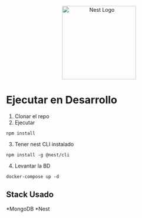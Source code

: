 <p align="center">
  <a href="http://nestjs.com/" target="blank"><img src="https://nestjs.com/img/logo-small.svg" width="200" alt="Nest Logo" /></a>
</p>

# Ejecutar en Desarrollo

1. Clonar el repo
2. Ejecutar
```
npm install
```
3. Tener nest CLI instalado
```
npm install -g @nest/cli
```

4. Levantar la BD
```
docker-compose up -d
```

## Stack Usado
*MongoDB
*Nest